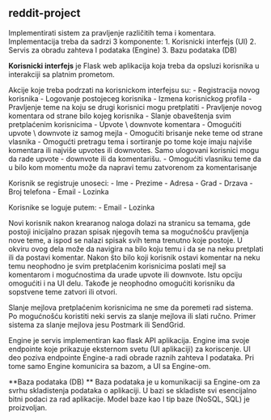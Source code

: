 ## reddit-project

Implementirati sistem za pravljenje različitih tema i komentara.
Implementacija treba da sadrzi 3 komponente:
    1. Korisnicki interfejs (UI)
    2. Servis za obradu zahteva I podataka (Engine)
    3. Bazu podataka (DB)

**Korisnicki interfejs** je Flask web aplikacija koja treba da opsluzi korisnika u interakciji sa
platnim prometom.

Akcije koje treba podrzati na korisnickom interfejsu su:
    - Registracija novog korisnika
    - Logovanje postojeceg korisnika
    - Izmena korisnickog profila
    - Pravljenje teme na koju se drugi korisnici mogu pretplatiti
    - Pravljenje novog komentara od strane bilo kojeg korisnika
    - Slanje obaveštenja svim pretplaćenim korisnicima
    - Upvote \ downvote komentara
    - Omogućiti upvote \ downvote iz samog mejla
    - Omogućiti brisanje neke teme od strane vlasnika
    - Omogućti pretragu tema i sortiranje po tome koje imaju najviše komentara ili najviše upvotes ili downvotes. Samo ulogovani korisnici mogu da rade upvote - downvote ili da komentarišu.
    - Omogućiti vlasniku teme da u bilo kom momentu može da napravi temu zatvorenom za komentarisanje
    
Korisnik se registruje unoseci:
    - Ime
    - Prezime
    - Adresa
    - Grad
    - Drzava
    - Broj telefona
    - Email
    - Lozinka
    
Korisnike se loguje putem:
    - Email
    - Lozinka
    
Novi korisnik nakon krearanog naloga dolazi na stranicu sa temama, gde postoji inicijalno
prazan spisak njegovih tema sa mogućnošću pravljenja nove teme, a ispod se nalazi spisak
svih tema trenutno koje postoje. U okviru ovog dela može da navigira na bilo koju temu i da
se na neku pretplati ili da postavi komentar. Nakon što bilo koji korisnik ostavi komentar na
neku temu neophodno je svim pretplaćenim korisnicima poslati mejl sa komentarom i
mogućnostima da urade upvote ili downvote. Istu opciju omogućiti i na UI delu. Takođe je
neophodno omogućiti korisniku da sopstvene teme zatvori ili otvori.

Slanje mejlova pretplaćenim korisnicima ne sme da poremeti rad sistema. Po mogućnošću
koristiti neki servis za slanje mejlova ili slati ručno. Primer sistema za slanje mejlova jesu
Postmark ili SendGrid.

Engine je servis implementiran kao flask API aplikacija. Engine ima svoje endpointe koje
prikazuje eksternom svetu (UI aplikaciji) za koriscenje. UI deo poziva endpointe Engine-a radi
obrade raznih zahteva I podataka. Pri tome samo Engine komunicira sa bazom, a UI sa
Engine-om.

**Baza podataka (DB) **
Baza podataka je u komunikaciji sa Engine-om za svrhu skladistenja podataka o aplikaciji. U
bazi se skladiste svi esencijalno bitni podaci za rad aplikacije.
Model baze kao I tip baze (NoSQL, SQL) je proizvoljan.
